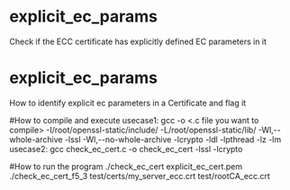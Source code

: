 # explicit_ec_params
Check if the ECC certificate has explicitly defined EC parameters in it

# explicit_ec_params
How to identify explicit ec parameters in a Certificate and flag it

#How to compile and execute
usecase1:
gcc -o <final executable file>  <.c file you want to compile> -I/root/openssl-static/include/ -L/root/openssl-static/lib/ -Wl,--whole-archive -lssl -Wl,--no-whole-archive -lcrypto -ldl -lpthread -lz -lm
usecase2:
gcc check_ec_cert.c -o check_ec_cert -lssl -lcrypto

#How to run the program
./check_ec_cert explicit_ec_cert.pem
./check_ec_cert_f5_3 test/certs/my_server_ecc.crt test/rootCA_ecc.crt
